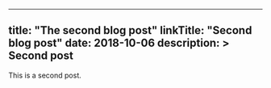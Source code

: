 
---
title: "The second blog post"
linkTitle: "Second blog post"
date: 2018-10-06
description: >
  Second post
---

This is a second post.
